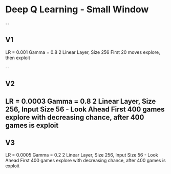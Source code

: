 # Deep Q Learning - Small Window
--
## V1
LR = 0.001
Gamma = 0.8
2 Linear Layer, Size 256
First 20 moves explore, then exploit

--
## V2
LR = 0.0003
Gamma = 0.8
2 Linear Layer, Size 256, Input Size 56 - Look Ahead
First 400 games explore with decreasing chance, after 400 games is exploit
--
## V3
LR = 0.0005
Gamma = 0.2
2 Linear Layer, Size 256, Input Size 56 - Look Ahead
First 400 games explore with decreasing chance, after 400 games is exploit